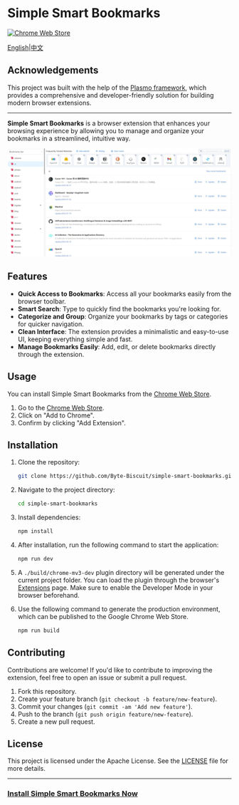 # Simple Smart Bookmarks

[![Chrome Web Store](https://img.shields.io/chrome-web-store/v/impcoboflplckeecdbidgloeklconkdb)](https://chrome.google.com/webstore/detail/simple-smart-bookmarks/impcoboflplckeecdbidgloeklconkdb?hl=en-US&utm_source=ext_sidebar)

[English](./README.md)|[中文](./README_zh.md)

## Acknowledgements

This project was built with the help of the [Plasmo framework](https://www.plasmo.com/), which provides a comprehensive and developer-friendly solution for building modern browser extensions.

---

**Simple Smart Bookmarks** is a browser extension that enhances your browsing experience by allowing you to manage and organize your bookmarks in a streamlined, intuitive way.

![glance_en](assets/glance_en.jpg)

## Features

- **Quick Access to Bookmarks**: Access all your bookmarks easily from the browser toolbar.
- **Smart Search**: Type to quickly find the bookmarks you're looking for.
- **Categorize and Group**: Organize your bookmarks by tags or categories for quicker navigation.
- **Clean Interface**: The extension provides a minimalistic and easy-to-use UI, keeping everything simple and fast.
- **Manage Bookmarks Easily**: Add, edit, or delete bookmarks directly through the extension.

## Usage

You can install Simple Smart Bookmarks from the [Chrome Web Store](https://chrome.google.com/webstore/detail/simple-smart-bookmarks/impcoboflplckeecdbidgloeklconkdb?hl=en-US&utm_source=ext_sidebar).

1. Go to the [Chrome Web Store](https://chrome.google.com/webstore/detail/simple-smart-bookmarks/impcoboflplckeecdbidgloeklconkdb?hl=en-US&utm_source=ext_sidebar).
2. Click on "Add to Chrome".
3. Confirm by clicking "Add Extension".

## Installation 

1. Clone the repository:

    ```bash
    git clone https://github.com/Byte-Biscuit/simple-smart-bookmarks.git
    ```

2. Navigate to the project directory:

    ```bash
    cd simple-smart-bookmarks
    ```

3. Install dependencies:

    ```bash
    npm install
    ```

4. After installation, run the following command to start the application:

    ```bash
    npm run dev
    ```

5. A `./build/chrome-mv3-dev` plugin directory will be generated under the current project folder. You can load the plugin through the browser's [Extensions](chrome://extensions/) page. Make sure to enable the Developer Mode in your browser beforehand.

6. Use the following command to generate the production environment, which can be published to the Google Chrome Web Store.

    ```bash
    npm run build
    ```

## Contributing

Contributions are welcome! If you'd like to contribute to improving the extension, feel free to open an issue or submit a pull request.

1. Fork this repository.
2. Create your feature branch (`git checkout -b feature/new-feature`).
3. Commit your changes (`git commit -am 'Add new feature'`).
4. Push to the branch (`git push origin feature/new-feature`).
5. Create a new pull request.

## License

This project is licensed under the Apache License. See the [LICENSE](./LICENSE) file for more details.

---

### [Install Simple Smart Bookmarks Now](https://chrome.google.com/webstore/detail/simple-smart-bookmarks/impcoboflplckeecdbidgloeklconkdb?hl=en-US&utm_source=ext_sidebar)

